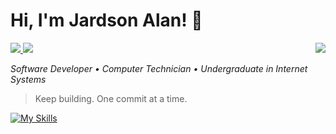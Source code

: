 <h1>Hi, I'm Jardson Alan! 👋</h1>

<img src="https://github-readme-stats.vercel.app/api?username=jardsonalan&show_icons=true&theme=github_dark&hide_border=true&title_color=2196f3&icon_color=2196f3&text_color=ffffff" align="right" />

<a href="https://www.linkedin.com/in/jardson-alan/" target="_blank">
  <img src="https://img.shields.io/badge/-LinkedIn-2196f3?style=flat-square&logo=Linkedin&logoColor=white">
</a>
<a href="mailto:contato.jardsonalan@gmail.com" target="_blank">
  <img src="https://img.shields.io/badge/-contato.jardsonalan@gmail.com-2196f3?style=flat-square&logo=Gmail&logoColor=white">
</a>

*Software Developer • Computer Technician • Undergraduate in Internet Systems*

> Keep building. One commit at a time.

[![My Skills](https://skillicons.dev/icons?i=python,ts,vue,adonis,postgresql,mysql,docker&perline=5)](https://skillicons.dev)
